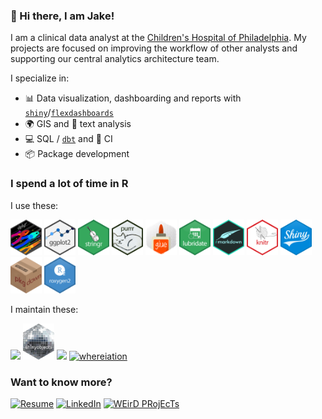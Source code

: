 
### :wave: Hi there, I am Jake!
I am a clinical data analyst at the [Children's Hospital of Philadelphia](chop.edu). My projects are focused on improving the workflow of other analysts and supporting our central analytics architecture team.

I specialize in: 
- :bar_chart: Data visualization, dashboarding and reports with [`shiny`](https://shiny.rstudio.com)/[`flexdashboards`](https://pkgs.rstudio.com/flexdashboard/articles/using.html#layout)
- :earth_africa: GIS and :notebook: text analysis
- :computer: SQL / [`dbt`](https://www.getdbt.com/product/what-is-dbt) and :robot: CI
- :package: Package development

### I spend a lot of time in R 
I use these: 
<p align="left">  
  <a href="https://github.com/tidyverse/dplyr"     ><img src="https://raw.githubusercontent.com/rstudio/hex-stickers/master/PNG/dplyr.png"     width="50px"/></a>
  <a href="https://github.com/tidyverse/ggplot2"   ><img src="https://raw.githubusercontent.com/rstudio/hex-stickers/master/PNG/ggplot2.png"   width="50px"/></a>
  <a href="https://github.com/tidyverse/stringr"   ><img src="https://raw.githubusercontent.com/rstudio/hex-stickers/master/PNG/stringr.png"   width="50px"/></a>
  <a href="https://github.com/tidyverse/purrr"     ><img src="https://raw.githubusercontent.com/rstudio/hex-stickers/master/PNG/purrr.png"     width="50px"/></a>
  <a href="https://github.com/tidyverse/glue"      ><img src="https://raw.githubusercontent.com/rstudio/hex-stickers/master/PNG/glue.png"      width="50px"/></a>
  <a href="https://github.com/tidyverse/lubridate" ><img src="https://raw.githubusercontent.com/rstudio/hex-stickers/master/PNG/lubridate.png" width="50px"/></a>
  <a href="https://github.com/rstudio/rmarkdown"   ><img src="https://raw.githubusercontent.com/rstudio/hex-stickers/master/PNG/rmarkdown.png" width="50px"/></a>
  <a href="https://github.com/yihui/knitr"         ><img src="https://raw.githubusercontent.com/rstudio/hex-stickers/master/PNG/knitr.png"     width="50px"/></a>
  <a href="https://github.com/rstudio/shiny"       ><img src="https://raw.githubusercontent.com/rstudio/hex-stickers/master/PNG/shiny.png"     width="50px"/></a>  
  <a href="https://github.com/rstudio/pkgdown"     ><img src="https://raw.githubusercontent.com/rstudio/hex-stickers/master/PNG/pkgdown.png"   width="50px"/></a>
  <a href="https://github.com/r-lib/roxygen2"      ><img src="https://raw.githubusercontent.com/r-lib/roxygen2/master/man/figures/logo.png"    width="50px"/></a>
</p>

I maintain these: 
<p align="left">
  <a href="https://rjake.github.io/simplecolors"><img src= "https://raw.githubusercontent.com/rjake/simplecolors/master/man/figures/logo.png"  width="50px"/></a>
  <a href="https://rjake.github.io/shinyobjects"><img src= "https://raw.githubusercontent.com/rjake/shinyobjects/master/man/figures/logo.png"  width="50px"/></a>
  <a href="https://rjake.github.io/headliner"   ><img src= "https://raw.githubusercontent.com/rjake/headliner/master/man/figures/logo.svg"     width="50px"/></a>
  <a href="https://rjake.github.io/whereiation"><img src="https://img.shields.io/badge/-{whereiation}-000000?style=for-the-badge" alt="whereiation"></a>
</p>

### Want to know more? 
<p align="left">
  <a href="https://rjake.github.io/one-off-projects/resume/resume.pdf">
    <img src="https://img.shields.io/badge/-Resume-555555?style=for-the-badge" 
         alt="Resume"></a>
  <a href="https://www.linkedin.com/in/jake-riley-70736a3">
    <img src="https://img.shields.io/badge/-LinkedIn-555555?style=for-the-badge" 
         alt="LinkedIn"></a>
  <a href="https://github.com/rjake/one-off-projects">
    <img src="https://img.shields.io/badge/-Weird Projects-555555?style=for-the-badge" 
         alt="WEirD PRojEcTs"></a>
</p>
  
<!--
Following format from https://github.com/loreabad6/loreabad6
Here are some ideas to get you started:


- 🔭 I’m currently working on ...
- 🌱 I’m currently learning ...
- 👯 I’m looking to collaborate on ...
- 🤔 I’m looking for help with ...
- 💬 Ask me about ...
- 📫 How to reach me: ...
- 😄 Pronouns: ...
- ⚡ Fun fact: ...
-->
